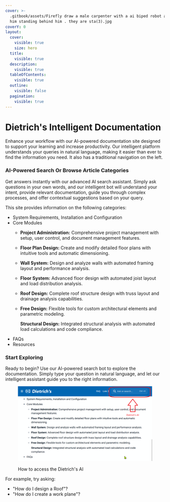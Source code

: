 ```yaml
---
cover: >-
  .gitbook/assets/Firefly draw a male carpenter with a ai biped robot assisting
  him standing behind him . they are sta(3).jpg
coverY: 0
layout:
  cover:
    visible: true
    size: hero
  title:
    visible: true
  description:
    visible: true
  tableOfContents:
    visible: true
  outline:
    visible: false
  pagination:
    visible: true
---
```


# Dietrich's Intelligent Documentation

Enhance your workflow with our AI-powered documentation site designed to support your learning  and increase  productivity. Our intelligent platform understands your queries in natural language, making it easier than ever to find the information you need. It also has a traditional navigation on the left.&#x20;

### AI-Powered Search  Or  Browse Article Categories

Get answers instantly with our advanced AI search assistant. Simply ask questions in your own words, and our intelligent bot will understand your intent, provide relevant documentation, guide you through complex processes, and offer contextual suggestions based on your query.

This site provides information on the following categories:

* System Requirements, Installation and Configuration
* Core Modules
  * **Project Administration:** Comprehensive project management with setup, user control, and document management features.
  * **Floor Plan Design:** Create and modify detailed floor plans with intuitive tools and automatic dimensioning.
  * **Wall System:** Design and analyze walls with automated framing layout and performance analysis.
  * **Floor System:** Advanced floor design with automated joist layout and load distribution analysis.
  * **Roof Design:** Complete roof structure design with truss layout and drainage analysis capabilities.
  *   **Free Design:** Flexible tools for custom architectural elements and parametric modeling.

      **Structural Design:** Integrated structural analysis with automated load calculations and code compliance.
* FAQs
* Resources

### Start Exploring

Ready to begin? Use our AI-powered search bot to explore the documentation. Simply type your question in natural language, and let our intelligent assistant guide you to the right information.

<figure><img src=".gitbook/assets/2025_02_16_18_04_06_Dietrich_s_Intelligent_Documentation_Dietrich_s_Documentation_Mozilla_Firefo.png" alt=""><figcaption><p>How to access the Dietrich's AI </p></figcaption></figure>

For example, try asking:

* "How do I design a Roof"?
* "How do I create a work plane"?




